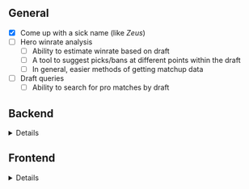 ## General
- [x] Come up with a sick name (like *Zeus*)
- [ ] Hero winrate analysis
    - [ ] Ability to estimate winrate based on draft
    - [ ] A tool to suggest picks/bans at different points within the draft
    - [ ] In general, easier methods of getting matchup data
- [ ] Draft queries
    - [ ] Ability to search for pro matches by draft

## Backend
<details>
- [x] Setup Hero table(s)
    - [x] Include base hero winrate, and relationship table between heroes 
    - [x] Include winrates with/against all other heroes (Currently is stored as JSON - later I may end up re-creating hero relations table with many-to-many relationship)
- [ ] Restructure Match tables (need to rethink this entirely)
    - [ ] Implement Team tables if necessary
- [ ] Fix Stratz queries (to get matches by league) and organize directory
    - [ ] Create easier way to add matches to DB ~~(see server/seed.js)~~
    - [ ] If possible, get patch ID (and/or possibly name) directly from Stratz query
- [ ] Setup API routes to get info from database
    - [x] Access to hero data
    - [ ] Access to match data
</details>

## Frontend
<details>
- [ ] Searchbar to more easily find heroes
- [ ] Further webpack setup
    - [ ] Update paths with 'path' module
    - [ ] Compile CSS with all necessary loaders
    - [ ] Switch to html template (html-webpack-plugin)
    - [ ] Use 'asset/module' to build images
- [ ] Display all heroes and empty draft grid
</details>
